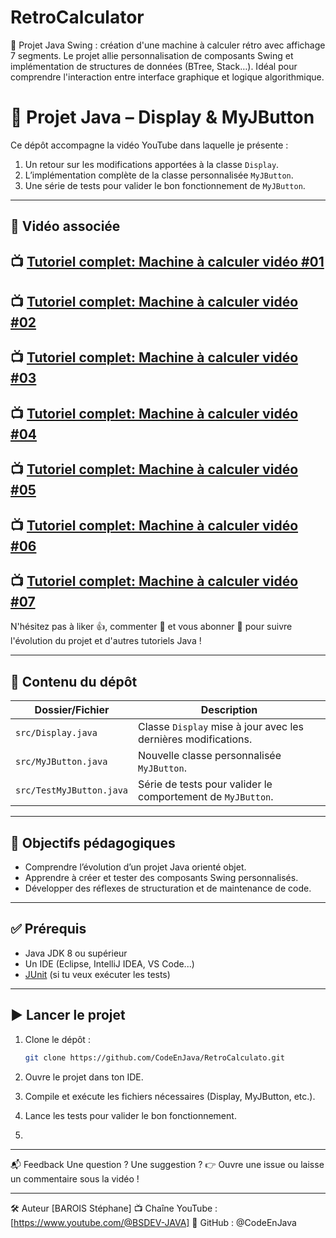 # RetroCalculator
🧮 Projet Java Swing : création d'une machine à calculer rétro avec affichage 7 segments. Le projet allie personnalisation de composants Swing et implémentation de structures de données (BTree, Stack…). Idéal pour comprendre l'interaction entre interface graphique et logique algorithmique.

# 🧠 Projet Java – Display & MyJButton

Ce dépôt accompagne la vidéo YouTube dans laquelle je présente :

1. Un retour sur les modifications apportées à la classe `Display`.
2. L’implémentation complète de la classe personnalisée `MyJButton`.
3. Une série de tests pour valider le bon fonctionnement de `MyJButton`.

---

## 🎥 Vidéo associée

📺 [Tutoriel complet: Machine à calculer vidéo #01](https://youtu.be/NSv7G6BjLSU)
---
📺 [Tutoriel complet: Machine à calculer vidéo #02](https://youtu.be/p3Xi-TKfWFk)
---
📺 [Tutoriel complet: Machine à calculer vidéo #03](https://youtu.be/jhEussydqSQ)
---
📺 [Tutoriel complet: Machine à calculer vidéo #04](https://youtu.be/D9wVSBtzFjw)
---
📺 [Tutoriel complet: Machine à calculer vidéo #05](https://youtu.be/jhEussydqSQ)
---
📺 [Tutoriel complet: Machine à calculer vidéo #06](https://youtu.be/p3Xi-TKfWFk)
---
📺 [Tutoriel complet: Machine à calculer vidéo #07](https://youtu.be/dMaO03xb8X0)
---

N'hésitez pas à liker 👍, commenter 💬 et vous abonner 🔔 pour suivre l'évolution du projet et d'autres tutoriels Java !

---

## 📁 Contenu du dépôt

| Dossier/Fichier        | Description |
|------------------------|-------------|
| `src/Display.java`     | Classe `Display` mise à jour avec les dernières modifications. |
| `src/MyJButton.java`   | Nouvelle classe personnalisée `MyJButton`. |
| `src/TestMyJButton.java` | Série de tests pour valider le comportement de `MyJButton`. |

---

## 🚀 Objectifs pédagogiques

- Comprendre l’évolution d’un projet Java orienté objet.
- Apprendre à créer et tester des composants Swing personnalisés.
- Développer des réflexes de structuration et de maintenance de code.

---

## ✅ Prérequis

- Java JDK 8 ou supérieur
- Un IDE (Eclipse, IntelliJ IDEA, VS Code...)
- [JUnit](https://junit.org/) (si tu veux exécuter les tests)

---

## ▶️ Lancer le projet

1. Clone le dépôt :
   ```bash
   git clone https://github.com/CodeEnJava/RetroCalculato.git

2. Ouvre le projet dans ton IDE.

3. Compile et exécute les fichiers nécessaires (Display, MyJButton, etc.).

4. Lance les tests pour valider le bon fonctionnement.
5. 
---

📬 Feedback
Une question ? Une suggestion ?
👉 Ouvre une issue ou laisse un commentaire sous la vidéo !

---

🛠️ Auteur
[BAROIS Stéphane]
📺 Chaîne YouTube : [https://www.youtube.com/@BSDEV-JAVA]
🐙 GitHub : @CodeEnJava

